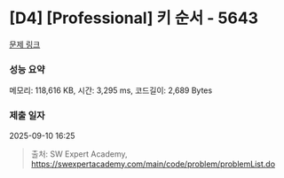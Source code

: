# [D4] [Professional] 키 순서 - 5643 

[문제 링크](https://swexpertacademy.com/main/code/problem/problemDetail.do?contestProbId=AWXQsLWKd5cDFAUo) 

### 성능 요약

메모리: 118,616 KB, 시간: 3,295 ms, 코드길이: 2,689 Bytes

### 제출 일자

2025-09-10 16:25



> 출처: SW Expert Academy, https://swexpertacademy.com/main/code/problem/problemList.do